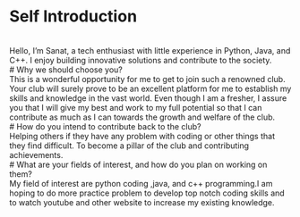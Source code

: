 # Self Introduction
<br>
Hello, I’m Sanat, a tech enthusiast with little experience in Python, Java, and C++. I enjoy building innovative solutions and contribute to the society.
<br>
# Why we should choose you?
<br>
This is a wonderful opportunity for me to get to join such a renowned club. Your club will surely prove to be an excellent platform for me to establish my skills and knowledge in the vast world. Even though I am a fresher,
I assure you that I will give my best and work to my full potential so that I can contribute as much as I can towards the growth and welfare of the club.
<br>
# How do you intend to contribute back to the club?
<br>
Helping others if they have any problem with coding or other things that they find difficult. To become a pillar of the club and contributing achievements.
<br>
# What are your fields of interest, and how do you plan on working on them?
<br>
My field of interest are python coding ,java, and c++ programming.I am hoping to do more practice problem to develop top notch coding skills and to watch youtube and other website to increase my existing knowledge.
